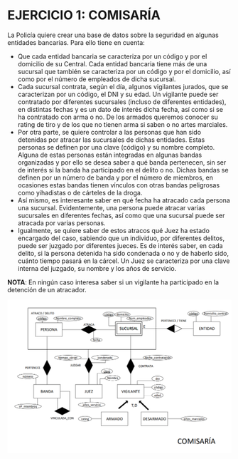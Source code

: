 # EJERCICIO 1: COMISARÍA

La Policía quiere crear una base de datos sobre la seguridad en algunas entidades bancarias. Para ello tiene en cuenta:

- Que cada entidad bancaria se caracteriza por un código y por el domicilio de su Central. Cada entidad bancaria tiene más de una sucursal que también se caracteriza por un código y por el domicilio, así como por el número de empleados de dicha sucursal.
- Cada sucursal contrata, según el día, algunos vigilantes jurados, que se caracterizan por un código, el DNI y su edad. Un vigilante puede ser contratado por diferentes sucursales (incluso de diferentes entidades), en distintas fechas y es un dato de interés dicha fecha, así como si se ha contratado con arma o no. De los armados queremos conocer su rating de tiro y de los que no tienen arma si saben o no artes marciales.
- Por otra parte, se quiere controlar a las personas que han sido detenidas por atracar las sucursales de dichas entidades. Estas personas se definen por una clave (código) y su nombre completo. Alguna de estas personas están integradas en algunas bandas organizadas y por ello se desea saber a qué banda pertenecen, sin ser de interés si la banda ha participado en el delito o no. Dichas bandas se definen por un número de banda y por el número de miembros, en ocasiones estas bandas tienen vínculos con otras bandas peligrosas como yihadistas o de cárteles de la droga.
- Así mismo, es interesante saber en qué fecha ha atracado cada persona una sucursal. Evidentemente, una persona puede atracar varias sucursales en diferentes fechas, así como que una sucursal puede ser atracada por varias personas.
- Igualmente, se quiere saber de estos atracos qué Juez ha estado encargado del caso, sabiendo que un individuo, por diferentes delitos, puede ser juzgado por diferentes jueces. Es de interés saber, en cada delito, si la persona detenida ha sido condenada o no y de haberlo sido, cuánto tiempo pasará en la cárcel. Un Juez se caracteriza por una clave interna del juzgado, su nombre y los años de servicio.

**NOTA**: En ningún caso interesa saber si un vigilante ha participado en la detención de un atracador.

![Solución de la imagen](solucion1.png)